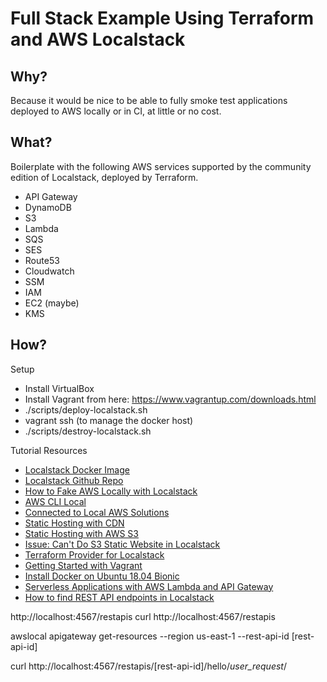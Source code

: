 # Full Stack Example Using Terraform and AWS Localstack

## Why?

Because it would be nice to be able to fully smoke test applications deployed to AWS locally or in CI, at little or no cost.

## What?

Boilerplate with the following AWS services supported by the community edition of Localstack, deployed by Terraform.

* API Gateway
* DynamoDB
* S3
* Lambda
* SQS
* SES
* Route53
* Cloudwatch
* SSM
* IAM
* EC2 (maybe)
* KMS

## How?

Setup
* Install VirtualBox
* Install Vagrant from here: https://www.vagrantup.com/downloads.html
* ./scripts/deploy-localstack.sh
* vagrant ssh (to manage the docker host)
* ./scripts/destroy-localstack.sh

Tutorial Resources
* [Localstack Docker Image](https://hub.docker.com/r/localstack/localstack)
* [Localstack Github Repo](https://github.com/localstack/localstack)
* [How to Fake AWS Locally with Localstack](https://dev.to/goodidea/how-to-fake-aws-locally-with-localstack-27me)
* [AWS CLI Local](https://github.com/localstack/awscli-local)
* [Connected to Local AWS Solutions](https://www.terraform.io/docs/providers/aws/guides/custom-service-endpoints.html#localstack)
* [Static Hosting with CDN](https://gist.github.com/nagelflorian/67060ffaf0e8c6016fa1050b6a4e767a)
* [Static Hosting with AWS S3](https://westerndevs.com/2018-10-12-cloudfront-terraform/)
* [Issue: Can't Do S3 Static Website in Localstack](https://github.com/localstack/localstack/issues/1734)
* [Terraform Provider for Localstack](https://gist.github.com/ozooxo/67d17b05dbb254997f4f4333efd3fc1d)
* [Getting Started with Vagrant](https://www.vagrantup.com/intro/getting-started/index.html)
* [Install Docker on Ubuntu 18.04 Bionic](https://phoenixnap.com/kb/how-to-install-docker-on-ubuntu-18-04)
* [Serverless Applications with AWS Lambda and API Gateway](https://learn.hashicorp.com/terraform/aws/lambda-api-gateway)
* [How to find REST API endpoints in Localstack](https://stackoverflow.com/questions/48236040/exactly-which-path-do-i-curl-for-localstack-api-gateway-lambda-integration)

http://localhost:4567/restapis
curl http://localhost:4567/restapis

awslocal apigateway get-resources --region us-east-1 --rest-api-id [rest-api-id]

curl http://localhost:4567/restapis/[rest-api-id]/hello/_user_request_/
